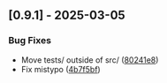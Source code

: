 ## [0.9.1] - 2025-03-05

### Bug Fixes

- Move tests/ outside of src/ ([80241e8](https://github.com/appleparan/copier-modern-ml/commit/80241e8cd2ffed70d7c8b4e4a29c33fe737c86f1))
- Fix mistypo ([4b7f5bf](https://github.com/appleparan/copier-modern-ml/commit/4b7f5bf9b3279ad9c8fb66f00d1e2b72b7ff463d))

<!-- generated by git-cliff -->
